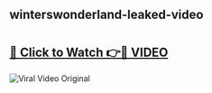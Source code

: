 ## winterswonderland-leaked-video 

# <h2><a href="http://freeplayer.one?title=winterswonderland-leaked-video&ref=21J">🔗 Click to Watch 👉🔴 VIDEO</a></h2>

<a href="http://freeplayer.one?title=winterswonderland-leaked-video&ref=21J" rel="nofollow" data-target="animated-image.originalLink"><img src="https://i.ibb.co.com/xMMVF88/686577567.gif" alt="Viral Video Original" style="max-width: 100%; display: inline-block;" data-target="animated-image.originalImage"></a>

